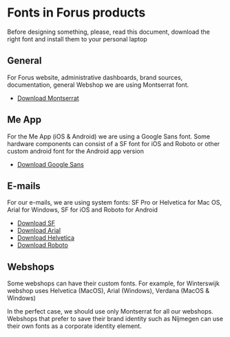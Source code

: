 # Fonts in Forus products


Before designing something, please, read this document, download the right font and install them to your personal laptop

## General
For </b>Forus website, administrative dashboards, brand sources, documentation, general Webshop</b> we are using Montserrat font.
* [Download Montserrat](https://fonts.google.com/specimen/Montserrat)


## Me App
For the Me App (iOS & Android) we are using a Google Sans font. Some hardware components can consist of a SF font for iOS and Roboto or other custom android font for the Android  app version
* [Download Google Sans](https://1drv.ms/u/s!Apriuzf8vo5wgQY6wmWc2iirx6-i?e=bPLcTP)

## E-mails
For our e-mails, we are using system fonts: SF Pro or Helvetica for Mac OS, Arial for Windows, SF for iOS and Roboto for Android
* [Download SF](https://developer.apple.com/fonts/)
* [Download Arial](https://1drv.ms/u/s!Apriuzf8vo5wgSHPklQiWADVDooC?e=5gK3lT)
* [Download Helvetica](https://1drv.ms/u/s!Apriuzf8vo5wgShGaHlTpVYZddcK?e=yS9Hv)
* [Download Roboto](https://fonts.google.com/specimen/Roboto)

## Webshops
Some webshops can have their custom fonts. 
For example, for Winterswijk webshop uses Helvetica (MacOS), Arial (Windows), Verdana (MacOS & Windows)

In the perfect case, we should use only Montserrat for all our webshops. Webshops that prefer to save their brand identity such as Nijmegen can use their own fonts as a corporate identity element. 
